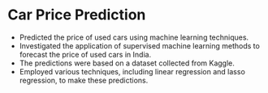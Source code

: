 # Car Price Prediction

- Predicted the price of used cars using machine learning techniques.
- Investigated the application of supervised machine learning methods to forecast the price of used cars in India.
- The predictions were based on a dataset collected from Kaggle.
- Employed various techniques, including linear regression and lasso regression, to make these predictions.
